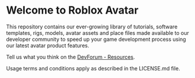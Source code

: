 # Welcome to Roblox Avatar
This repository contains our ever-growing library of tutorials, software templates, rigs, models, avatar assets and place files made available to our developer community to speed up your game development process using our latest avatar product features.

Tell us what you think on the <a href="https://devforum.roblox.com/">DevForum - Resources</a>.

Usage terms and conditions apply as described in the LICENSE.md file.


